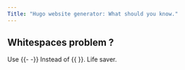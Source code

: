```yaml
---
Title: "Hugo website generator: What should you know."
---
```

## Whitespaces problem ?
Use {{- -}} Instead of {{ }}. Life saver.


